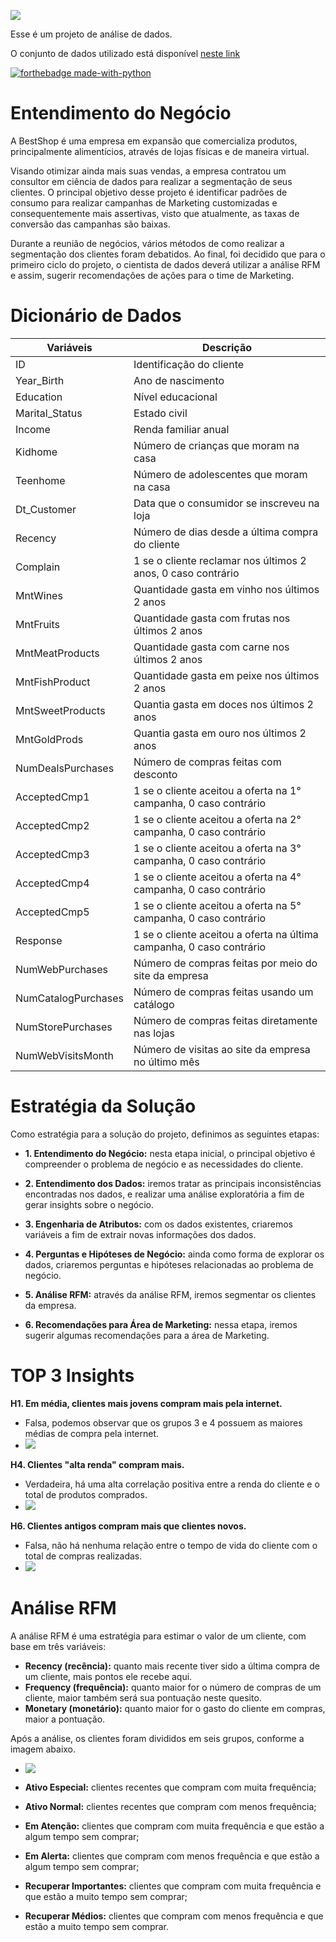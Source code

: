 ![](images/BestShopLogo.png)

Esse é um projeto de análise de dados.

O conjunto de dados utilizado está disponível [neste link](https://www.kaggle.com/datasets/rodsaldanha/arketing-campaign)

[![forthebadge made-with-python](http://ForTheBadge.com/images/badges/made-with-python.svg)](https://www.python.org/)

# Entendimento do Negócio

A BestShop é uma empresa em expansão que comercializa produtos, principalmente alimentícios, através de lojas físicas e de maneira virtual.

Visando otimizar ainda mais suas vendas, a empresa contratou um consultor em ciência de dados para realizar a segmentação de seus clientes. O principal objetivo desse projeto é identificar padrões de consumo para realizar campanhas de Marketing customizadas e consequentemente mais assertivas, visto que atualmente, as taxas de conversão das campanhas são baixas.

Durante a reunião de negócios, vários métodos de como realizar a segmentação dos clientes foram debatidos. Ao final, foi decidido que para o primeiro ciclo do projeto, o cientista de dados deverá utilizar a análise RFM e assim, sugerir recomendações de ações para o time de Marketing.

# Dicionário de Dados

| Variáveis                        | Descrição                                                            |
| -------------------------------- | -------------------------------------------------------------------- |
| ID	                             | Identificação do cliente                                             |
| Year_Birth                       | Ano de nascimento                                                    |
| Education	                       | Nível educacional                                                    |
| Marital_Status	                 | Estado civil                                                         |
| Income                           | Renda familiar anual                                                 |
| Kidhome	                         | Número de crianças que moram na casa                                 |
| Teenhome	                       | Número de adolescentes que moram na casa                             |
| Dt_Customer	                     | Data que o consumidor se inscreveu na loja                           |
| Recency	                         | Número de dias desde a última compra do cliente                      |
| Complain	                       | 1 se o cliente reclamar nos últimos 2 anos, 0 caso contrário         |
| MntWines                         | Quantidade gasta em vinho nos últimos 2 anos                         |
| MntFruits                        | Quantidade gasta com frutas nos últimos 2 anos                       |
| MntMeatProducts                  | Quantidade gasta com carne nos últimos 2 anos                        |
| MntFishProduct	                 | Quantidade gasta em peixe nos últimos 2 anos                         |
| MntSweetProducts                 | Quantia gasta em doces nos últimos 2 anos                            |
| MntGoldProds	                   | Quantia gasta em ouro nos últimos 2 anos                             | 
| NumDealsPurchases	               | Número de compras feitas com desconto                                |
| AcceptedCmp1	                   | 1 se o cliente aceitou a oferta na 1° campanha, 0 caso contrário     |
| AcceptedCmp2	                   | 1 se o cliente aceitou a oferta na 2° campanha, 0 caso contrário     |
| AcceptedCmp3	                   | 1 se o cliente aceitou a oferta na 3° campanha, 0 caso contrário     |
| AcceptedCmp4	                   | 1 se o cliente aceitou a oferta na 4° campanha, 0 caso contrário     |
| AcceptedCmp5	                   | 1 se o cliente aceitou a oferta na 5° campanha, 0 caso contrário     |
| Response	                       | 1 se o cliente aceitou a oferta na última campanha, 0 caso contrário |
| NumWebPurchases	                 | Número de compras feitas por meio do site da empresa                 |
| NumCatalogPurchases	             | Número de compras feitas usando um catálogo                          |
| NumStorePurchases	               | Número de compras feitas diretamente nas lojas                       |
| NumWebVisitsMonth	               | Número de visitas ao site da empresa no último mês                   |     

# Estratégia da Solução

Como estratégia para a solução do projeto, definimos as seguintes etapas:

- **1. Entendimento do Negócio:** nesta etapa inicial, o principal objetivo é compreender o problema de negócio e as necessidades do cliente.

- **2. Entendimento dos Dados:** iremos tratar as principais inconsistências encontradas nos dados, e realizar uma análise exploratória a fim de gerar insights sobre o negócio.

- **3. Engenharia de Atributos:** com os dados existentes, criaremos variáveis a fim de extrair novas informações dos dados.

- **4. Perguntas e Hipóteses de Negócio:** ainda como forma de explorar os dados, criaremos perguntas e hipóteses relacionadas ao problema de negócio.

- **5. Análise RFM:** através da análise RFM, iremos segmentar os clientes da empresa.

- **6. Recomendações para Área de Marketing:** nessa etapa, iremos sugerir algumas recomendações para a área de Marketing.

# TOP 3 Insights

**H1. Em média, clientes mais jovens compram mais pela internet.**
- Falsa, podemos observar que os grupos 3 e 4 possuem as maiores médias de compra pela internet.
- ![](images/H1.png)

**H4. Clientes "alta renda" compram mais.**
- Verdadeira, há uma alta correlação positiva entre a renda do cliente e o total de produtos comprados.
- ![](images/H4.png)

**H6. Clientes antigos compram mais que clientes novos.**
- Falsa, não há nenhuma relação entre o tempo de vida do cliente com o total de compras realizadas.
- ![](images/H6.png)

# Análise RFM

A análise RFM é uma estratégia para estimar o valor de um cliente, com base em três variáveis:

- **Recency (recência):** quanto mais recente tiver sido a última compra de um cliente, mais pontos ele recebe aqui.
- **Frequency (frequência):** quanto maior for o número de compras de um cliente, maior também será sua pontuação neste quesito.
- **Monetary (monetário):** quanto maior for o gasto do cliente em compras, maior a pontuação.

Após a análise, os clientes foram divididos em seis grupos, conforme a imagem abaixo.
- ![](images/RFM.png)

- **Ativo Especial:** clientes recentes que compram com muita frequência;
- **Ativo Normal:** clientes recentes que compram com menos frequência;
- **Em Atenção:** clientes que compram com muita frequência e que estão a algum tempo sem comprar;
- **Em Alerta:** clientes que compram com menos frequência e que estão a algum tempo sem comprar;
- **Recuperar Importantes:** clientes que compram com muita frequência e que estão a muito tempo sem comprar;
- **Recuperar Médios:** clientes que compram com menos frequência e que estão a muito tempo sem comprar.
